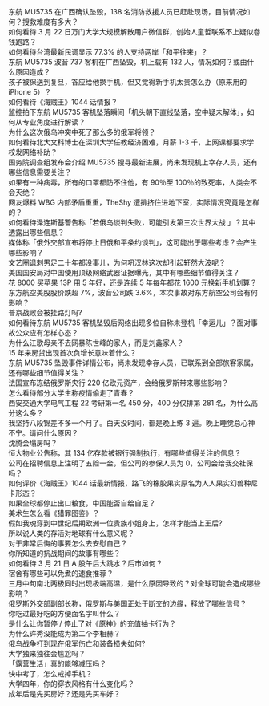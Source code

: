 东航 MU5735 在广西确认坠毁，138 名消防救援人员已赶赴现场，目前情况如何？搜救难度有多大？  
如何看待 3 月 22 日万门大学大规模解散用户微信群，创始人童哲联系不上疑似卷钱跑路？  
如何看待台湾最新民调显示 77.3% 的人支持两岸「和平往来」？  
东航 MU5735 波音 737 客机在广西坠毁，机上载有 132 人，情况如何？或由什么原因造成？  
孩子被保送到复旦，答应给他换手机，但又觉得新手机太贵怎么办（原来用的 iPhone 5）？  
如何看待《海贼王》1044 话情报？  
监控拍下东航 MU5735 客机坠落瞬间「机头朝下直线坠落，空中疑未解体」，如何从专业角度进行解读？  
为什么这次俄乌冲突中死了那么多的俄军将领？  
如何看待北大文科博士在深圳大学任教经济困难，月薪 1-3 千，上网课都要求学校发网络补助？  
国务院调查组发布会介绍 MU5735 搜寻最新进展，尚未发现机上幸存人员，还有哪些信息需要关注？  
如果有一种病毒，所有的口罩都防不住他，有 90％至 100％的致死率，人类会不会灭绝？  
网友爆料 WBG 内部矛盾重重，TheShy 遭排挤住进地下室，实际情况究竟是怎样的？  
如何看待泽连斯基警告称「若俄乌谈判失败，可能引发第三次世界大战 」？其中透露出哪些信息？  
媒体称「俄外交部宣布将停止日俄和平条约谈判」，这可能出于哪些考虑？会产生哪些影响？  
文艺圈讽刺男足二十年都没事儿，为何巩汉林这次却引起轩然大波呢？  
美国国安局对中国使用顶级网络武器证据曝光，其中有哪些细节值得关注？  
花 8000 买苹果 13P 用 5 年好，还是连续 5 年每年都花 1600 元换新手机划算？  
东方航空美股股价跌超 7%，波音公司跌 3.6%，本次事故对东方航空公司会有何影响？  
普京战败会被挂路灯吗?  
如何看待东航 MU5735 客机坠毁后网络出现多位自称未登机「幸运儿」？面对事故公众应有怎样心态？  
为什么江歌母亲不去网暴陈世峰的家人，而是刘鑫家人？  
15 年来房贷出现首次负增长意味着什么？  
东航 MU5735 坠毁事件详情公布，尚未发现幸存人员，已联系到全部旅客家属，还有哪些细节值得关注？  
法国宣布冻结俄罗斯央行 220 亿欧元资产，会给俄罗斯带来哪些影响？  
怎么看待部分大学生称疫情偷走了青春？  
西安交通大学电气工程 22 考研第一名 450 分，400 分仅排第 281 名，为什么高分这么多？  
我坚持八段锦差不多一个月了。白天没时间，都是晚上练 3 遍。晚上睡觉总心神不宁。请问什么原因？  
沈腾会塌房吗？  
恒大物业公告称，其 134 亿存款被银行强制执行，有哪些值得关注的信息？  
公司在招聘信息上注明了五险一金，但公司的参保人员为 0，公司会给我交社保吗？  
如何评价《海贼王》1044 话最新情报，路飞的橡胶果实原名为人人果实幻兽种尼卡形态？  
如果全球都停止出口粮食，中国能否自给自足？  
美术生怎么看《猎罪图鉴》？  
假如我魂穿到中世纪后期欧洲一位贵族小姐身上，怎样才能当上王后?  
所以说人类的存活对地球有什么意义呢？  
对于非常后悔的事要怎么去安慰自己？  
你所知道的抗战期间的故事有哪些？  
如何看待 3 月 21 日 A 股午后大跳水？后市如何？  
宿舍有哪些可以免煮的速食推荐？  
三月中旬南北两极同时出现极端高温，是什么原因导致的？对全球可能会造成哪些影响？  
俄罗斯外交部副部长称，俄罗斯与美国正处于断交的边缘，释放了哪些信号？  
你吃过最好吃的方便面名字叫什么？  
是什么让你暂停 / 停止了对《原神》的充值抽卡行为？  
为什么许秀没能成为第二个李相赫？  
俄乌战争打到现在俄军伤亡和装备损失如何?  
大学独来独往会尴尬吗？  
「露营生活」真的能够减压吗？  
快中考了，怎么戒掉手机？  
大学四年，你的穿衣风格有什么变化吗？  
成年后是先买房好？还是先买车好？  
